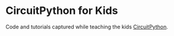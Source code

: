 # CircuitPython for Kids

Code and tutorials captured while teaching the kids [CircuitPython](https://learn.adafruit.com/welcome-to-circuitpython).

